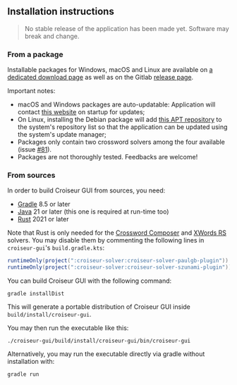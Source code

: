 <!--
SPDX-FileCopyrightText: 2023 Antoine Belvire
SPDX-License-Identifier: GPL-3.0-or-later
-->

## Installation instructions

> No stable release of the application has been made yet. Software may break and change.

### From a package

Installable packages for Windows, macOS and Linux are available
on [a dedicated download page](https://croiseur.belv.re) as well as on the
Gitlab [release page](https://gitlab.com/super7ramp/croiseur/-/releases).

Important notes:

* macOS and Windows packages are auto-updatable: Application will
  contact [this website](https://croiseur.belv.re) on startup for updates;
* On Linux, installing the Debian package will add [this APT repository](https://croiseur.belv.re)
  to the system's repository list so that the application can be updated using the system's update
  manager;
* Packages only contain two crossword solvers among the four
  available (issue [#81](https://gitlab.com/super7ramp/croiseur/-/issues/81)).
* Packages are not thoroughly tested. Feedbacks are welcome!

### From sources

In order to build Croiseur GUI from sources, you need:

- [Gradle](https://gradle.org/) 8.5 or later
- [Java](https://adoptium.net/temurin/releases/) 21 or later (this one is required at run-time too)
- [Rust](https://www.rust-lang.org/tools/install) 2021 or later

Note that Rust is only needed for
the [Crossword Composer](../croiseur-solver/croiseur-solver-paulgb)
and [XWords RS](../croiseur-solver/croiseur-solver-szunami) solvers. You may disable them by
commenting the following lines in `croiseur-gui`'s `build.gradle.kts`:

```gradle
runtimeOnly(project(":croiseur-solver:croiseur-solver-paulgb-plugin"))
runtimeOnly(project(":croiseur-solver:croiseur-solver-szunami-plugin"))
```

You can build Croiseur GUI with the following command:

```shell
gradle installDist
```

This will generate a portable distribution of Croiseur GUI inside `build/install/croiseur-gui`.

You may then run the executable like this:

```shell
./croiseur-gui/build/install/croiseur-gui/bin/croiseur-gui
```

Alternatively, you may run the executable directly via gradle without installation with:

```shell
gradle run
```
